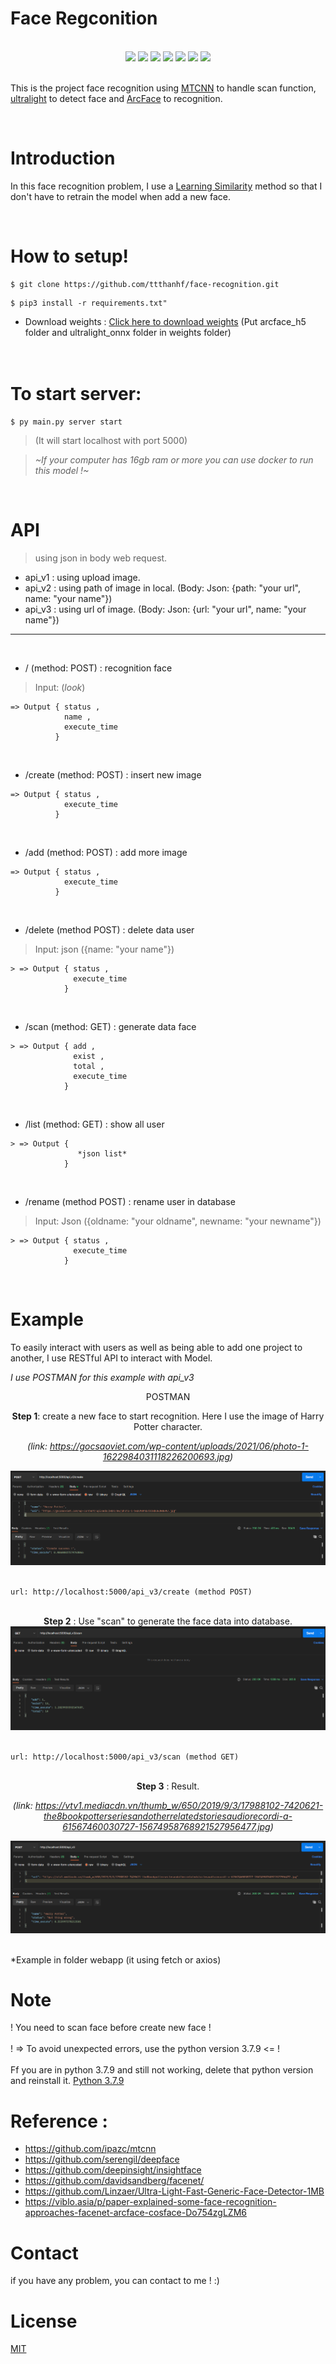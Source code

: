 # Face Regconition
<br>
<div align='center'>
<img src="https://img.shields.io/badge/Python-3.7.9-blue"> <img src="https://img.shields.io/badge/Build-Passing-green"> <img src="https://img.shields.io/badge/Docker-Yes-green"> <img src="https://img.shields.io/badge/Test_In_Server-Yes-green"> <img src="https://img.shields.io/badge/Testing-Done-green"> <img src="https://img.shields.io/badge/API-Yes-green"> <img src="https://img.shields.io/badge/Only-CPU-orange">
</div>
<br>

This is the project face recognition using [MTCNN](https://github.com/ipazc/mtcnn) to handle scan function, [ultralight](https://github.com/Linzaer/Ultra-Light-Fast-Generic-Face-Detector-1MB) to detect face and [ArcFace](https://github.com/deepinsight/insightface) to recognition.

<br>

# Introduction

In this face recognition problem, I use a [Learning Similarity](https://en.wikipedia.org/wiki/Similarity_learning) method so that I don't have to retrain the model when add a new face.

<br>

# How to setup!
```
$ git clone https://github.com/ttthanhf/face-recognition.git
```
```
$ pip3 install -r requirements.txt"
```
- Download weights : [Click here to download weights](https://drive.google.com/drive/folders/1uimIp4K-AAjk5EQBuVI8j9OYBgJCSUES?usp=sharing) (Put arcface_h5 folder and ultralight_onnx folder in weights folder)
<br><br><br>

# To start server:
```
$ py main.py server start
```
> (It will start localhost with port 5000)

>*~If your computer has 16gb ram or more you can use docker to run this model !~*

<br>

# API
> using json in body web request.

- api_v1 : using upload image.
- api_v2 : using path of image in local. (Body: Json: {path: "your url", name: "your name"})
- api_v3 : using url of image. (Body: Json: {url: "your url", name: "your name"})

<hr>
<br>

- / (method: POST) : recognition face
> Input: (*look*)
```
=> Output { status , 
            name , 
            execute_time 
          }
```
<br>

- /create (method: POST) : insert new image
```
=> Output { status , 
            execute_time
          }
```
<br>

- /add (method: POST) : add more image
```
=> Output { status , 
            execute_time 
          }
```
<br>

- /delete (method POST) : delete data user
> Input: json ({name: "your name"})
```
> => Output { status , 
              execute_time 
            }
```
<br>

- /scan (method: GET) : generate data face
```
> => Output { add , 
              exist , 
              total , 
              execute_time 
            }
```
<br>

- /list (method: GET) : show all user
```
> => Output { 
               *json list* 
            }
```
<br>

- /rename (method POST) : rename user in database
> Input: Json ({oldname: "your oldname", newname: "your newname"})
```
> => Output { status , 
              execute_time 
            }
```
<br>

# Example
To easily interact with users as well as being able to add one project to another, I use RESTful API to interact with Model.

*I use POSTMAN for this example with api_v3*

<div align="center">
POSTMAN
            
<strong>Step 1</strong>: create a new face to start recognition. Here I use the image of Harry Potter character.
            
*(link: https://gocsaoviet.com/wp-content/uploads/2021/06/photo-1-1622984031118226200693.jpg)*
            
<img src="./images/example1.PNG">
</div>
<br>

```
url: http://localhost:5000/api_v3/create (method POST)
```   

<br>

<div align="center">
<strong>Step 2</strong> : Use "scan" to generate the face data into database.
            
<img src="./images/example2.PNG">
</div>
<br>

```
url: http://localhost:5000/api_v3/scan (method GET)
```

<br>

<div align="center">
<strong>Step 3</strong> : Result.
            
*(link: https://vtv1.mediacdn.vn/thumb_w/650/2019/9/3/17988102-7420621-the8bookpotterseriesandotherrelatedstoriesaudiorecordi-a-61567460030727-15674958768921527956477.jpg)*

<img src="./images/example3.PNG">
</div>

<br>

*Example in folder webapp (it using fetch or axios)

# Note
! You need to scan face before create new face !
<br><br>
! => To avoid unexpected errors, use the python version 3.7.9 <= !
<br><br>
Ff you are in python 3.7.9 and still not working, delete that python version and reinstall it. [Python 3.7.9](https://www.python.org/downloads/release/python-379/)
<br>

# Reference : 
- https://github.com/ipazc/mtcnn
- https://github.com/serengil/deepface
- https://github.com/deepinsight/insightface
- https://github.com/davidsandberg/facenet/
- https://github.com/Linzaer/Ultra-Light-Fast-Generic-Face-Detector-1MB
- https://viblo.asia/p/paper-explained-some-face-recognition-approaches-facenet-arcface-cosface-Do754zgLZM6

# Contact
if you have any problem, you can contact to me ! :)

# License
[MIT](LICENSE)




